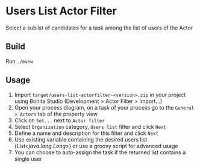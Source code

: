 # Users List Actor Filter

Select a sublist of candidates for a task among the list of users of the Actor

## Build

Run `./mvnw`

## Usage

1. Import `target/users-list-actorfilter-<version>.zip` in your project using Bonita Studio (Development > Actor Filter > Import...)
1. Open your process diagram, on a task of your process go to the `General > Actors` tab of the property view
1. Click on `Set...` next to `Actor filter`
1. Select `Organization` category, `Users list` filter and click `Next`
1. Define a name and description for this filter and click `Next`
1. Use existing variable containing the desired users list (_List<java.lang.Long>_) or use a groovy script for advanced usage
1. You can choose to auto-assign the task if the returned list contains a single user
